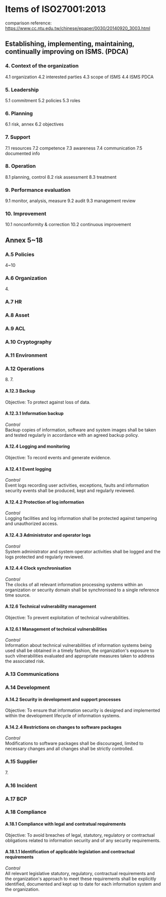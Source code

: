 # Items of ISO27001:2013 
comparison reference: https://www.cc.ntu.edu.tw/chinese/epaper/0030/20140920_3003.html

## Establishing, implementing, maintaining, continually improving on ISMS. (PDCA)
### 4. Context of the organization
4.1 organization 4.2 interested parties 4.3 scope of ISMS 4.4 ISMS PDCA
### 5. Leadership
5.1 commitment 5.2 policies 5.3 roles
### 6. Planning
6.1 risk, annex 6.2 objectives
### 7. Support
7.1 resources 7.2 competence 7.3 awareness 7.4 communication 7.5 documented info
### 8. Operation
8.1 planning, control 8.2 risk assessment 8.3 treatment
### 9. Performance evaluation
9.1 monitor, analysis, measure 9.2 audit 9.3 management review
### 10. Improvement
10.1 nonconformity & correction 10.2 continuous improvement

## Annex 5~18
### A.5 Policies
4~10
### A.6 Organization
4\.
### A.7 HR
### A.8 Asset
### A.9 ACL
### A.10 Cryptography
### A.11 Environment
### A.12 Operations
8\. 7\.
#### A.12.3 Backup
Objective: To protect against loss of data.
#### A.12.3.1 Information backup
<i>Control</i><br>
Backup copies of information, software and system images shall be taken and tested regularly in accordance with an agreed backup policy.
#### A.12.4 Logging and monitoring
Objective: To record events and generate evidence.
#### A.12.4.1 Event logging
<i>Control</i><br>
Event logs recording user activities, exceptions, faults and information security events shall be produced, kept and regularly reviewed.
#### A.12.4.2 Protection of log information
<i>Control</i><br>
Logging facilities and log information shall be protected against tampering and unauthorized access.
#### A.12.4.3 Administrator and operator logs
<i>Control</i><br>
System administrator and system operator activities shall be logged and the logs protected and regularly reviewed.
#### A.12.4.4 Clock synchronisation
<i>Control</i><br>
The clocks of all relevant information processing systems within an organization or security domain shall be synchronised to a single reference time source.
#### A.12.6 Technical vulnerability management
Objective: To prevent exploitation of technical vulnerabilities.
#### A.12.6.1 Management of technical vulnerabilities
<i>Control</i><br>
Information about technical vulnerabilities of information systems being used shall be obtained in a timely fashion, the organization's exposure to such vilnerabilities evaluated and appropriate measures taken to address the associated risk.

### A.13 Communications
### A.14 Development
#### A.14.2 Security in development and support processes
Objective: To ensure that information security is designed and implemented within the development lifecycle of information systems.
#### A.14.2.4 Restrictions on changes to software packages
<i>Control</i><br>
Modifications to software packages shall be discouraged, limited to necessary changes and all changes shall be strictly controlled.

### A.15 Supplier
7\.
### A.16 Incident
### A.17 BCP
### A.18 Compliance
#### A.18.1 Compliance with legal and contratual requirements
Objective: To avoid breaches of legal, statutory, regulatory or contractual obligations related to information security and of any security requirements.
#### A.18.1.1 Identification of applicable legislation and contractual requirements
<i>Control</i><br>
All relevant legislative statutory, regulatory, contractual requirements and the organization's approach to meet these requirements shall be explicitly identified, documented and kept up to date for each information system and the organization.
